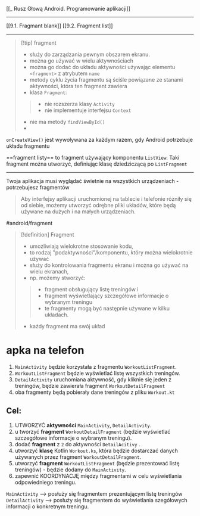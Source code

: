 [[_ Rusz Głową Android. Programowanie aplikacji]]

----

[[9.1. Fragmant blank]]
[[9.2. Fragment list]]


-----

>[!tip] fragment
> - służy do zarządzania pewnym obszarem ekranu.
> - można go używać w wielu aktywnościach
> - można go dodać do układu aktywności używając elementu `<fragment>` z atrybutem `name`
> - metody cyklu życia fragmentu są ściśle powiązane ze stanami aktywności, która ten fragment zawiera
> - klasa `Fragment`:
>> - nie rozszerza klasy `Activity`
>> - nie implementuje interfejsu `Context`
> - nie ma metody `findViewById()`
> - 

`onCreateView()` jest wywoływana za każdym razem, gdy Android potrzebuje układu fragmentu 

==fragment listy== to fragment używający komponentu `ListView`. Taki fragment można utworzyć, definiując klasę dziedziczącą po `ListFragment`


----

Twoja aplikacja musi wyglądać świetnie na wszystkich urządzeniach - potrzebujesz fragmentów

> Aby interfejsy aplikacji uruchomionej na tablecie i telefonie różniły się od siebie, możemy utworzyć odrębne pliki układów, które będą używane na dużych i na małych urządzeniach.

#android/fragment
>[!definition] Fragment
> - umożliwiają wielokrotne stosowanie kodu,
> - to rodzaj "podaktywności"/komponentu, który można wielokrotnie używać
> - służy do kontrolowania fragmentu ekranu i można go używać na wielu ekranach,
> - np. możemy stworzyć:
>> - fragment obsługujący listę treningów  i
>> - fragment wyświetlający szczegółowe informacje o wybranym treningu
>> - te fragmenty mogą być następnie używane w kilku układach.
>- każdy fragment ma swój układ

# apka na telefon
1. `MainActivity` będzie korzystała z fragmentu `WorkoutListFragment`.
2. `WorkoutListFragment` będzie wyświetlać listę wszystkich treningów.
3. `DetailActivity` uruchomiana aktywność, gdy kliknie się jeden z treningów, będzie zawierała fragment  `WorkoutDetailFragment`
4. oba fragmenty będą pobierały dane treningów  z pliku `Workout.kt`

## Cel:
1. UTWORZYĆ **aktywności** `MainActivity`, `DetailActivity`.
2. u tworzyć **fragment** `WorkoutDetailFragment` (będzie wyświetlać szczegółowe informacje o wybranym treningu).
3. dodać **fragment** z `2` do aktywności `DetailAcitivy` .
4. utworzyć **klasę** Kotlin `Workout.ks`, która będzie dostarczać danych używanych przez fragment `WorkoutDetailFragment`.
5. utworzyć **fragment** `WorkoutListFragment` (będzie prezentować listę treningów) - będzie dodany do `MainActivity`.
6. zapewnić KOORDYNACJĘ między fragmentami w celu wyświetlania odpowiedniego treningu.

`MainActivity` --> posłuży się fragmentem prezentującym listę treningów
`DetailActivity` --> posłuży się fragmentem do wyświetlania szegółowych informacji o konkretnym treningu.








